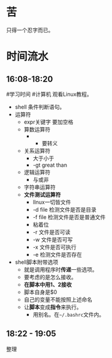 # 苦
只得一个忍字而已。
# 时间流水
## 16:08-18:20
#学习时间 #计算机 
观看Linux教程。
- shell 条件判断语句。
- 运算符
	- expr关键字 要加空格
	- 算数运算符
		- * 要转义
	- 关系运算符
		- 大于小于
		- -gt great than 
	- 逻辑运算符
		- 与或非
	- 字符串运算符
	- **文件测试运算符**
		- lInux一切皆文件
		- -d file 检测文件是否是目录
		- -f file 检测文件是否是普通文件
		- 粘着位
		- -r 文件是否可读
		- -w 文件是否可写
		- -x 文件是否可执行
		- -e 检测文件是否存在
- shell脚本附带选项
	- 就是调用程序时**传递**一些选项。
	- 要考虑的是怎么接收。
	- **在脚本中用$1、$2接收**
	- 脚本自身是$0
	- 自己的变量不能按照上述命名
	- 让**脚本**变成**指令**来执行。
		- 用别名。在`~/.bashrc`文件内。
## 18:22 - 19:05
整理